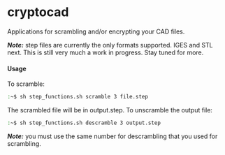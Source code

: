cryptocad
=========

Applications for scrambling and/or encrypting your CAD files.


***Note:*** step files are currently the only formats supported. IGES and STL next. This is still very much a work in progress. Stay tuned for more.

#### Usage
To scramble:
 ```bash
:~$ sh step_functions.sh scramble 3 file.step
```
The scrambled file will be in output.step.  To unscramble the output file:
```bash 
:~$ sh step_functions.sh descramble 3 output.step
```
***Note:*** you must use the same number for descrambling that you used for scrambling.


